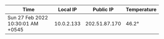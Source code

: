 | Time     | Local IP | Public IP | Temperature |
| ----------- | ----------- | ----------- | ----------- |
| Sun 27 Feb 2022 10:30:01 AM +0545      | 10.0.2.133     | 202.51.87.170  | 46.2° |
